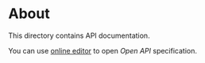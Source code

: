 # About
This directory contains API documentation.

You can use [online editor](https://swagger.io/specification/) to open _Open API_ specification. 